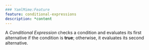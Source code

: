 ```yaml
---
### YamlMime:Feature
feature: conditional-expressions
description: *content
---
```

A <dfn>Conditional Expression</dfn> checks a condition and evaluates its first alternative if the condition is **true**; otherwise, it evaluates its second alternative.